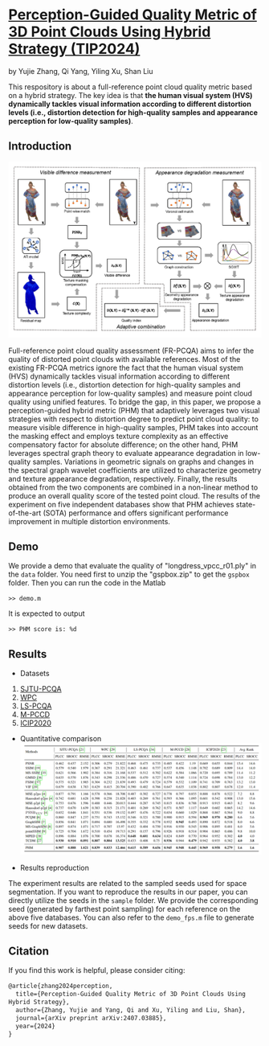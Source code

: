 # [Perception-Guided Quality Metric of 3D Point Clouds Using Hybrid Strategy (TIP2024)](https://arxiv.org/abs/2407.03885)
by Yujie Zhang, Qi Yang,  Yiling Xu, Shan Liu

This respository is about a full-reference point cloud quality metric based on a hybrid strategy. The key idea is that **the human visual system (HVS) dynamically tackles visual information according to different distortion levels (i.e., distortion detection for high-quality samples and appearance perception for low-quality samples)**.

## Introduction
![image text](https://github.com/zhangyujie-1998/PHM/blob/main/fig/framwork.png)

Full-reference point cloud quality assessment (FR-PCQA) aims to infer the quality of distorted point clouds with available references. Most of the existing FR-PCQA metrics ignore the fact that the human visual system (HVS) dynamically tackles visual information according to different distortion levels (i.e., distortion detection for high-quality samples and appearance perception for low-quality samples) and measure point cloud quality using unified features.  To bridge the gap, in this paper, we propose a perception-guided hybrid metric (PHM) that adaptively leverages two visual strategies with respect to distortion degree to predict point cloud quality: to measure visible difference in high-quality samples, PHM takes into account the masking effect and employs texture complexity as an effective compensatory factor for absolute difference; on the other hand, PHM leverages spectral graph theory to evaluate appearance degradation in low-quality samples. Variations in geometric signals on graphs and changes in the spectral graph wavelet coefficients are utilized to characterize geometry and texture appearance degradation, respectively. Finally, the results obtained from the two components are combined in a non-linear method to produce an overall quality score of the tested point cloud. The results of the experiment on five independent databases show that PHM achieves state-of-the-art (SOTA) performance and offers significant performance improvement in multiple distortion environments.
## Demo
We provide a demo that evaluate the quality of "longdress_vpcc_r01.ply" in the ```data``` folder. You need first to unzip the "gspbox.zip" to get the ```gspbox``` folder. Then you can run the code in the Matlab
```
>> demo.m
```
It is expected to output
```
>> PHM score is: %d
```

## Results
- Datasets
1. [SJTU-PCQA](https://smt.sjtu.edu.cn/database/point-cloud-subjective-assessment-database/)
2. [WPC](https://github.com/qdushl/Waterloo-Point-Cloud-Database)
3. [LS-PCQA](https://smt.sjtu.edu.cn/database/large-scale-point-cloud-quality-assessment-dataset-ls-pcqa/)
4. [M-PCCD](https://www.epfl.ch/labs/mmspg/downloads/quality-assessment-for-point-cloud-compression/)
5. [ICIP2020](https://emergimg.di.ubi.pt/icip2020PC.html)


- Quantitative comparison
![image text](https://github.com/zhangyujie-1998/PHM/blob/main/fig/result.png)


- Results reproduction

The experiment results are related to the sampled seeds used for space segmentation. If you want to reproduce the results in our paper, you can directly utilize the seeds in the ```sample``` folder. We provide the corresponding seed (generated by farthest point sampling) for each reference on the above five databases. You can also refer to the ```demo_fps.m``` file to generate seeds for new datasets.


## Citation
If you find this work is helpful, please consider citing:
```
@article{zhang2024perception,
  title={Perception-Guided Quality Metric of 3D Point Clouds Using Hybrid Strategy},
  author={Zhang, Yujie and Yang, Qi and Xu, Yiling and Liu, Shan},
  journal={arXiv preprint arXiv:2407.03885},
  year={2024}
}
```
